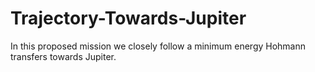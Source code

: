 # Trajectory-Towards-Jupiter
In this proposed mission we closely follow a minimum energy Hohmann transfers towards Jupiter.
